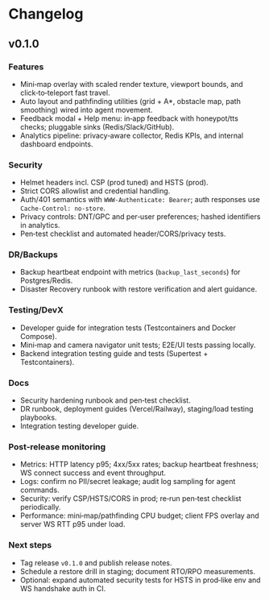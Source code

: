 # Changelog

## v0.1.0

### Features

- Mini‑map overlay with scaled render texture, viewport bounds, and click‑to‑teleport fast travel.
- Auto layout and pathfinding utilities (grid + A\*, obstacle map, path smoothing) wired into agent movement.
- Feedback modal + Help menu: in‑app feedback with honeypot/tts checks; pluggable sinks (Redis/Slack/GitHub).
- Analytics pipeline: privacy‑aware collector, Redis KPIs, and internal dashboard endpoints.

### Security

- Helmet headers incl. CSP (prod tuned) and HSTS (prod).
- Strict CORS allowlist and credential handling.
- Auth/401 semantics with `WWW-Authenticate: Bearer`; auth responses use `Cache-Control: no-store`.
- Privacy controls: DNT/GPC and per‑user preferences; hashed identifiers in analytics.
- Pen‑test checklist and automated header/CORS/privacy tests.

### DR/Backups

- Backup heartbeat endpoint with metrics (`backup_last_seconds`) for Postgres/Redis.
- Disaster Recovery runbook with restore verification and alert guidance.

### Testing/DevX

- Developer guide for integration tests (Testcontainers and Docker Compose).
- Mini‑map and camera navigator unit tests; E2E/UI tests passing locally.
- Backend integration testing guide and tests (Supertest + Testcontainers).

### Docs

- Security hardening runbook and pen‑test checklist.
- DR runbook, deployment guides (Vercel/Railway), staging/load testing playbooks.
- Integration testing developer guide.

### Post‑release monitoring

- Metrics: HTTP latency p95; 4xx/5xx rates; backup heartbeat freshness; WS connect success and event throughput.
- Logs: confirm no PII/secret leakage; audit log sampling for agent commands.
- Security: verify CSP/HSTS/CORS in prod; re‑run pen‑test checklist periodically.
- Performance: mini‑map/pathfinding CPU budget; client FPS overlay and server WS RTT p95 under load.

### Next steps

- Tag release `v0.1.0` and publish release notes.
- Schedule a restore drill in staging; document RTO/RPO measurements.
- Optional: expand automated security tests for HSTS in prod‑like env and WS handshake auth in CI.
